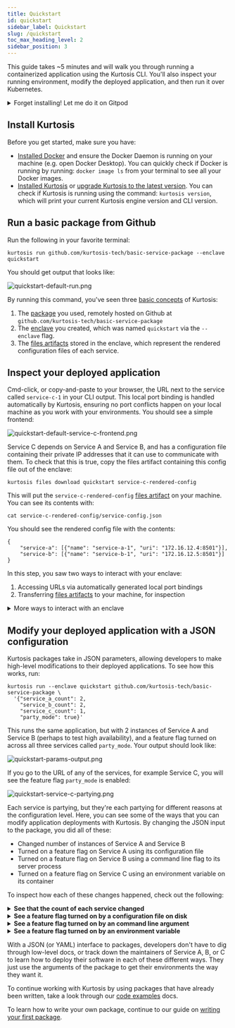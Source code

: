```yaml
---
title: Quickstart
id: quickstart
sidebar_label: Quickstart
slug: /quickstart
toc_max_heading_level: 2
sidebar_position: 3
---
```


This guide takes ~5 minutes and will walk you through running a containerized application using the Kurtosis CLI. You'll also inspect your running environment, modify the deployed application, and then run it over Kubernetes.

<details><summary>Forget installing! Let me do it on Gitpod</summary>

If you don't want to install Docker and Kurtosis, you can run through the quickstart on Gitpod:
 
**Open the Playground: [Start](https://gitpod.io/?autoStart=true&editor=code#https://github.com/kurtosis-tech/ethereum-package)**

Click on the "New Workspace" button! You don't have to worry about the Context URL, Editor or Class. It's all pre-configured for you.
 
</details>


Install Kurtosis
--------------------
Before you get started, make sure you have:
* [Installed Docker](https://docs.docker.com/get-docker/) and ensure the Docker Daemon is running on your machine (e.g. open Docker Desktop). You can quickly check if Docker is running by running: `docker image ls` from your terminal to see all your Docker images.
* [Installed Kurtosis](https://docs.kurtosis.com/install/#ii-install-the-cli) or [upgrade Kurtosis to the latest version](https://docs.kurtosis.com/upgrade). You can check if Kurtosis is running using the command: `kurtosis version`, which will print your current Kurtosis engine version and CLI version.

Run a basic package from Github
---------------------------------------

Run the following in your favorite terminal:

```console
kurtosis run github.com/kurtosis-tech/basic-service-package --enclave quickstart
```

You should get output that looks like:

![quickstart-default-run.png](/img/home/quickstart-default-run.png)

By running this command, you've seen three [basic concepts][basic-concepts] of Kurtosis:

1. The [package][basic-package] you used, remotely hosted on Github at `github.com/kurtosis-tech/basic-service-package`
2. The [enclave][basic-enclave] you created, which was named `quickstart` via the `--enclave` flag.
3. The [files artifacts][files-artifacts-reference] stored in the enclave, which represent the rendered configuration files of each service.

Inspect your deployed application
--------------------

Cmd-click, or copy-and-paste to your browser, the URL next to the service called `service-c-1` in your CLI output. This local port binding is handled automatically by Kurtosis, ensuring no port conflicts happen on your local machine as you work with your environments. You should see a simple frontend:

![quickstart-default-service-c-frontend.png](/img/home/quickstart-default-service-c-frontend.png)

Service C depends on Service A and Service B, and has a configuration file containing their private IP addresses that it can use to communicate with them. To check that this is true, copy the files artifact containing this config file out of the enclave:

```console
kurtosis files download quickstart service-c-rendered-config
```

This will put the `service-c-rendered-config` [files artifact][files-artifacts-reference] on your machine. You can see its contents with:

```console
cat service-c-rendered-config/service-config.json
```
You should see the rendered config file with the contents:
```
{
    "service-a": [{"name": "service-a-1", "uri": "172.16.12.4:8501"}],
    "service-b": [{"name": "service-b-1", "uri": "172.16.12.5:8501"}]
}
```

In this step, you saw two ways to interact with your enclave:

1. Accessing URLs via automatically generated local port bindings
2. Transferring [files artifacts][files-artifacts-reference] to your machine, for inspection

<details><summary>More ways to interact with an enclave</summary>

You can also do a set of actions you would expect from a standard Docker or Kubernetes deployments, like:
1. Shell into a service: `kurtosis service shell quickstart service-c-1`
2. See a service's logs: `kurtosis service logs quickstart service-c-1`
3. Execute a command on a service: `kurtosis service exec quickstart service-c-1 'echo hello world'`

</details>

Modify your deployed application with a JSON configuration
----------

Kurtosis packages take in JSON parameters, allowing developers to make high-level modifications to their deployed applications. To see how this works, run:

```console
kurtosis run --enclave quickstart github.com/kurtosis-tech/basic-service-package \
  '{"service_a_count": 2,
    "service_b_count": 2,
    "service_c_count": 1,
    "party_mode": true}'
```

This runs the same application, but with 2 instances of Service A and Service B (perhaps to test high availability), and a feature flag turned on across all three services called `party_mode`. Your output should look like:

![quickstart-params-output.png](/img/home/quickstart-params-output.png)

If you go to the URL of any of the services, for example Service C, you will see the feature flag `party_mode` is enabled:

![quickstart-service-c-partying.png](/img/home/quickstart-service-c-partying.png)

Each service is partying, but they're each partying for different reasons at the configuration level. Here, you can see some of the ways that you can modify application deployments with Kurtosis. By changing the JSON input to the package, you did all of these:
- Changed number of instances of Service A and Service B
- Turned on a feature flag on Service A using its configuration file
- Turned on a feature flag on Service B using a command line flag to its server process
- Turned on a feature flag on Service C using an environment variable on its container

To inspect how each of these changes happened, check out the following:

<details><summary><b>See that the count of each service changed</b></summary>

You can see 2 instances of Service A and 2 instances of Service B in the CLI output, and you can verify that the configuration file of Service C has been properly changed so it can talk to all 4 of them:

```console
kurtosis files download quickstart service-c-rendered-config
```
```console
cat service-c-rendered-config/service-config.json
```
You should see the rendered config file with the contents:
```
{
    "service-a": [{"name": "service-a-1", "uri": "172.16.16.4:8501"},{"name": "service-a-2", "uri": "172.16.16.7:8501"}],
    "service-b": [{"name": "service-b-1", "uri": "172.16.16.5:8501"},{"name": "service-b-2", "uri": "172.16.16.8:8501"}]
}
```

</details>

<details><summary><b>See a feature flag turned on by a configuration file on disk</b></summary>

Service A has the `party_mode` flagged turned on by virtue of its configuration file. You can see that with by downloading the `service-a-rendered-config` files artifact, as you've seen before:

```console
kurtosis files download quickstart service-a-rendered-config
```
```console
cat service-a-rendered-config/service-config.json
```
You should see the config file contents with the feature flag turned on:
```
{
    "party_mode": true
}
```

</details>

<details><summary><b>See a feature flag turned on by an command line argument</b></summary>

Service B has the `party_mode` flag turned on by virtue of a command line flag. To see this, run:
```console
kurtosis service inspect quickstart service-b-1
```

You should see, in the output, the CMD block indicating that the flag was passed as a command line argument to the server process:
```console
CMD:
  --party-mode
```

</details>

<details><summary><b>See a feature flag turned on by an environment variable</b></summary>

Service C has the `party_mode` flag turned on by virtue of an environment variable. To see the environment variable flag is indeed enabled, run:

```console
kurtosis service inspect quickstart service-c-1
```

In the output, you will see a block called `ENV:`. In that block, you should see the environment variable `PARTY_MODE: true`.

</details>

With a JSON (or YAML) interface to packages, developers don't have to dig through low-level docs, or track down the maintainers of Service A, B, or C to learn how to deploy their software in each of these different ways. They just use the arguments of the package to get their environments the way they want it.

To continue working with Kurtosis by using packages that have already been written, take a look through our [code examples][code-examples] docs.

To learn how to write your own package, continue to our guide on [writing your first package][write-your-first-package].


<!-- !!!!!!!!!!!!!!!!!!!!!!!!!!! ONLY LINKS BELOW HERE !!!!!!!!!!!!!!!!!!!!!!!!!!!!!!!!!!!! -->

<!--------------------------- Guides ------------------------------------>
[installing-kurtosis-guide]: ../get-started/installing-the-cli.md
[installing-docker-guide]: ../get-started/installing-the-cli.md#i-install--start-docker
[upgrading-kurtosis-guide]: ../guides/upgrading-the-cli.md
[basic-concepts]: ../get-started/basic-concepts.md
[basic-enclave]: ../get-started/basic-concepts.md#enclave
[basic-package]: ../get-started/basic-concepts.md#package
[write-your-first-package]: write-your-first-package.md

<!--------------------------- Advanced Concepts ------------------------------------>
[architecture-explanation]: ../advanced-concepts/architecture.md
[enclaves-reference]: ../advanced-concepts/enclaves.md
[services-explanation]: ../advanced-concepts/architecture.md#services
[reusable-environment-definitions-explanation]: ../advanced-concepts/reusable-environment-definitions.md
[why-kurtosis-explanation]: ../advanced-concepts/why-kurtosis.md
[how-do-imports-work-explanation]: ../advanced-concepts/how-do-kurtosis-imports-work.md
[why-multi-phase-runs-explanation]: ../advanced-concepts/why-multi-phase-runs.md

<!--------------------------- Reference ------------------------------------>
<!-- CLI Commands Reference -->
[cli-reference]: /cli/
[kurtosis-run-reference]: ../cli-reference/run.md
[kurtosis-clean-reference]: ../cli-reference/clean.md
[kurtosis-enclave-inspect-reference]: ../cli-reference/enclave-inspect.md
[kurtosis-files-upload-reference]: ../cli-reference/files-upload.md
[kurtosis-feedback-reference]: ../cli-reference/feedback.md
[kurtosis-twitter]: ../cli-reference/twitter.md
[starlark-reference]: ../advanced-concepts/starlark.md

<!-- SL Instructions Reference-->
[request-reference]: ../api-reference/starlark-reference/plan.md#request
[exec-reference]: ../api-reference/starlark-reference/plan.md#exec

<!-- Reference -->
[multi-phase-runs-reference]: ../advanced-concepts/multi-phase-runs.md
[kurtosis-yml-reference]: ../advanced-concepts/kurtosis-yml.md
[packages-reference]: ../advanced-concepts/packages.md
[runnable-packages-reference]: ../advanced-concepts/packages.md#runnable-packages
[locators-reference]: ../advanced-concepts/locators.md
[plan-reference]: ../advanced-concepts/plan.md
[future-references-reference]: ../advanced-concepts/future-references.md
[files-artifacts-reference]: ../advanced-concepts/files-artifacts.md
[code-examples]: ../code-examples.md

<!--------------------------- Other ------------------------------------>
<!-- Examples repo -->
[awesome-kurtosis-repo]: https://github.com/kurtosis-tech/awesome-kurtosis
[data-package-example]: https://github.com/kurtosis-tech/awesome-kurtosis/tree/main/data-package
[data-package-example-main.star]: https://github.com/kurtosis-tech/awesome-kurtosis/blob/main/data-package/main.star
[data-package-example-seed-tar]: https://github.com/kurtosis-tech/awesome-kurtosis/blob/main/data-package/dvd-rental-data.tar
[cassandra-package-example]: https://github.com/kurtosis-tech/cassandra-package
[go-test-example]: https://github.com/kurtosis-tech/awesome-kurtosis/tree/main/quickstart/go-test
[ts-test-example]: https://github.com/kurtosis-tech/awesome-kurtosis/tree/main/quickstart/ts-test
[ethereum-package]: https://github.com/kurtosis-tech/ethereum-package/

<!-- Misc -->
[homepage]: get-started.md
[kurtosis-managed-packages]: https://github.com/kurtosis-tech?q=in%3Aname+package&type=all&language=&sort=
[wild-kurtosis-packages]: https://github.com/search?q=filename%3Akurtosis.yml&type=code
[bazel-github]: https://github.com/bazelbuild/bazel/
[starlark-github-repo]: https://github.com/bazelbuild/starlark
[postgrest]: https://postgrest.org/en/stable/
[waku-package]: https://github.com/logos-co/wakurtosis
[near-package]: https://github.com/kurtosis-tech/near-package
[iterm]: https://iterm2.com/
[vscode-plugin]: https://marketplace.visualstudio.com/items?itemName=Kurtosis.kurtosis-extension
[github-discussions]: https://github.com/kurtosis-tech/kurtosis/discussions/new?category=q-a
